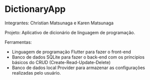# DictionaryApp

Integrantes: Christian Matsunaga e Karen Matsunaga

Projeto: Aplicativo de dicionário de linguagem de programação.

Ferramentas:
* Linguagem de programação Flutter para fazer o front-end
* Banco de dados SQLite para fazer o back-end com os príncipios básicos do CRUD (Create-Read-Update-Delete)
* Banco de dados local Provider para armazenar as configurações realizadas pelo usuário.
